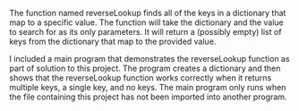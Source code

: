 The function named reverseLookup finds all of the keys in a dictionary
that map to a specific value. The function will take the dictionary and the value to
search for as its only parameters. It will return a (possibly empty) list of keys from
the dictionary that map to the provided value.

I included a main program that demonstrates the reverseLookup function as part
of solution to this project. The program creates a dictionary and then
shows that the reverseLookup function works correctly when it returns multiple
keys, a single key, and no keys. The main program only runs when
the file containing this project has not been imported into another
program.
